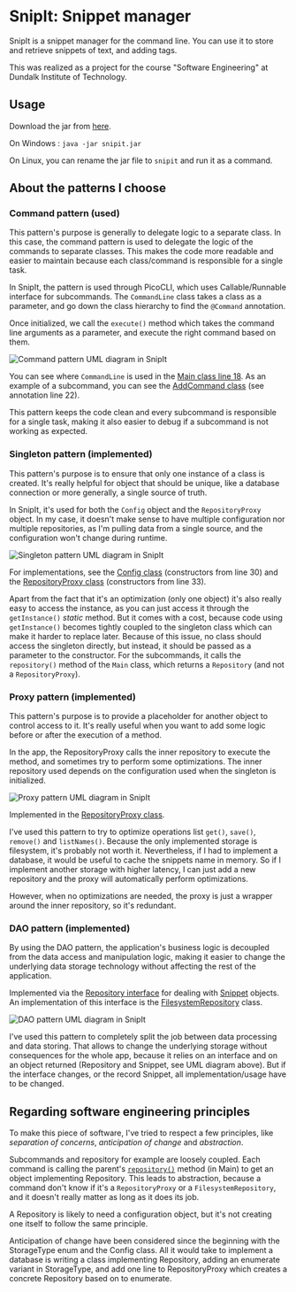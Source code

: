 # SnipIt: Snippet manager

SnipIt is a snippet manager for the command line. You can use it to store and retrieve snippets of text, and adding tags.

This was realized as a project for the course "Software Engineering" at Dundalk Institute of Technology.
## Usage

Download the jar from [here](https://github.com/sinux-l5d/snipit/releases).

On Windows : `java -jar snipit.jar`

On Linux, you can rename the jar file to `snipit` and run it as a command.

## About the patterns I choose

### Command pattern (used)

This pattern's purpose is generally to delegate logic to a separate class.
In this case, the command pattern is used to delegate the logic of the commands to separate classes.
This makes the code more readable and easier to maintain because each class/command is responsible for a single task.

In SnipIt, the pattern is used through PicoCLI, which uses Callable/Runnable interface for subcommands.
The `CommandLine` class takes a class as a parameter, and go down the class hierarchy to find the `@Command` annotation.

Once initialized, we call the `execute()` method which takes the command line arguments as a parameter, and execute the right command based on them.

![Command pattern UML diagram in SnipIt](http://www.plantuml.com/plantuml/proxy?cache=no&src=https://raw.githubusercontent.com/sinux-l5d/snipit/main/UML/command.puml&fmt=svg)

You can see where `CommandLine` is used in the [Main class line 18](src/main/java/sh/sinux/Main.java#L18).
As an example of a subcommand, you can see the [AddCommand class](src/main/java/sh/sinux/command/AddCommand.java#L22) (see annotation line 22).

This pattern keeps the code clean and every subcommand is responsible for a single task, making it also easier to debug if a subcommand is not working as expected.

### Singleton pattern (implemented)

This pattern's purpose is to ensure that only one instance of a class is created. It's really helpful for object that should be unique, like a database connection or more generally, a single source of truth.

In SnipIt, it's used for both the `Config` object and the `RepositoryProxy` object. In my case, it doesn't make sense to have multiple configuration nor multiple repositories, as I'm pulling data from a single source, and the configuration won't change during runtime.

![Singleton pattern UML diagram in SnipIt](http://www.plantuml.com/plantuml/proxy?cache=no&src=https://raw.githubusercontent.com/sinux-l5d/snipit/main/UML/singleton.puml&fmt=svg)

For implementations, see the [Config class](src/main/java/sh/sinux/config/Config.java#L30) (constructors from line 30) and the [RepositoryProxy class](src/main/java/sh/sinux/repository/RepositoryProxy.java#L33) (constructors from line 33).

Apart from the fact that it's an optimization (only one object) it's also really easy to access the instance, as you can just access it through the `getInstance()` *static* method.
But it comes with a cost, because code using `getInstance()` becomes tightly coupled to the singleton class which can make it harder to replace later.
Because of this issue, no class should access the singleton directly, but instead, it should be passed as a parameter to the constructor. For the subcommands, it calls the `repository()` method of the `Main` class, which returns a `Repository` (and not a `RepositoryProxy`).

### Proxy pattern (implemented)

This pattern's purpose is to provide a placeholder for another object to control access to it. It's really useful when you want to add some logic before or after the execution of a method.

In the app, the RepositoryProxy calls the inner repository to execute the method, and sometimes try to perform some optimizations.
The inner repository used depends on the configuration used when the singleton is initialized.

![Proxy pattern UML diagram in SnipIt](http://www.plantuml.com/plantuml/proxy?cache=no&src=https://raw.githubusercontent.com/sinux-l5d/snipit/main/UML/proxy.puml&fmt=svg)

Implemented in the [RepositoryProxy class](src/main/java/sh/sinux/repository/RepositoryProxy.java).

I've used this pattern to try to optimize operations list `get()`, `save()`, `remove()` and `listNames()`. Because the only implemented storage is filesystem, it's probably not worth it. Nevertheless, if I had to implement a database, it would be useful to cache the snippets name in memory.
So if I implement another storage with higher latency, I can just add a new repository and the proxy will automatically perform optimizations.

However, when no optimizations are needed, the proxy is just a wrapper around the inner repository, so it's redundant.

### DAO pattern (implemented)

By using the DAO pattern, the application's business logic is decoupled from the data access and manipulation logic, making it easier to change the underlying data storage technology without affecting the rest of the application.

Implemented via the [Repository interface](src/main/java/sh/sinux/repository/Repository.java) for dealing with [Snippet](src/main/java/sh/sinux/Snippet.java) objects.
An implementation of this interface is the [FilesystemRepository](src/main/java/sh/sinux/repository/FilesystemRepository.java) class.

![DAO pattern UML diagram in SnipIt](http://www.plantuml.com/plantuml/proxy?cache=no&src=https://raw.githubusercontent.com/sinux-l5d/snipit/main/UML/dao.puml&fmt=svg)

I've used this pattern to completely split the job between data processing and data storing. That allows to change the underlying storage without consequences for the whole app, because it relies on an interface and on an object returned (Repository and Snippet, see UML diagram above).
But if the interface changes, or the record Snippet, all implementation/usage have to be changed.

## Regarding software engineering principles

To make this piece of software, I've tried to respect a few principles, like *separation of concerns*, *anticipation of change* and *abstraction*.

Subcommands and repository for example are loosely coupled. Each command is calling the parent's [`repository()`](src/main/java/sh/sinux/Main.java#L75) method (in Main) to get an object implementing Repository. This leads to abstraction, because a command don't know if it's a `RepositoryProxy` or a `FilesystemRepository`, and it doesn't really matter as long as it does its job.

A Repository is likely to need a configuration object, but it's not creating one itself to follow the same principle.

Anticipation of change have been considered since the beginning with the StorageType enum and the Config class. All it would take to implement a database is writing a class implementing Repository, adding an enumerate variant in StorageType, and add one line to RepositoryProxy which creates a concrete Repository based on to enumerate.
